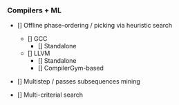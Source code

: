 ### Compilers + ML

- [] Offline phase-ordering / picking via heuristic search
  - [] GCC
    - [] Standalone
  - [] LLVM
    - [] Standalone
    - [] CompilerGym-based
    
 - [] Multistep / passes subsequences mining
 
 - [] Multi-criterial search
   

